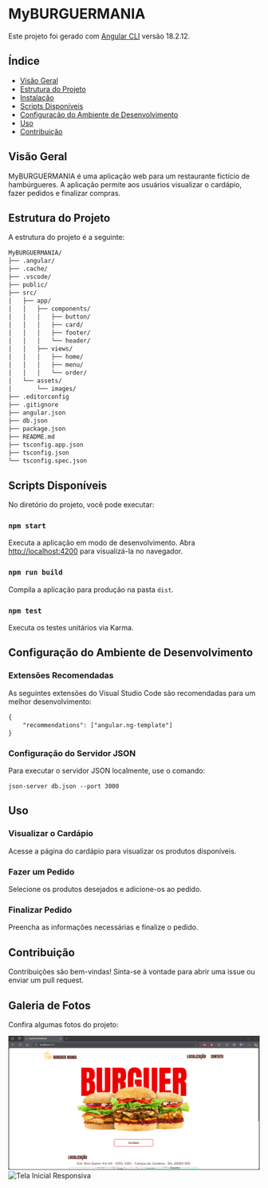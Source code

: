 # MyBURGUERMANIA

Este projeto foi gerado com [Angular CLI](https://github.com/angular/angular-cli) versão 18.2.12.

## Índice

- [Visão Geral](#visão-geral)
- [Estrutura do Projeto](#estrutura-do-projeto)
- [Instalação](#instalação)
- [Scripts Disponíveis](#scripts-disponíveis)
- [Configuração do Ambiente de Desenvolvimento](#configuração-do-ambiente-de-desenvolvimento)
- [Uso](#uso)
- [Contribuição](#contribuição)

## Visão Geral

MyBURGUERMANIA é uma aplicação web para um restaurante fictício de hambúrgueres. A aplicação permite aos usuários visualizar o cardápio, fazer pedidos e finalizar compras.

## Estrutura do Projeto

A estrutura do projeto é a seguinte:

```
MyBURGUERMANIA/
├── .angular/
├── .cache/
├── .vscode/
├── public/
├── src/
│   ├── app/
│   │   ├── components/
│   │   │   ├── button/
│   │   │   ├── card/
│   │   │   ├── footer/
│   │   │   └── header/
│   │   ├── views/
│   │   │   ├── home/
│   │   │   ├── menu/
│   │   │   └── order/
│   └── assets/
│       └── images/
├── .editorconfig
├── .gitignore
├── angular.json
├── db.json
├── package.json
├── README.md
├── tsconfig.app.json
├── tsconfig.json
└── tsconfig.spec.json
```

## Scripts Disponíveis

No diretório do projeto, você pode executar:

### `npm start`

Executa a aplicação em modo de desenvolvimento. Abra [http://localhost:4200](http://localhost:4200) para visualizá-la no navegador.

### `npm run build`

Compila a aplicação para produção na pasta `dist`.

### `npm test`

Executa os testes unitários via Karma.

## Configuração do Ambiente de Desenvolvimento

### Extensões Recomendadas

As seguintes extensões do Visual Studio Code são recomendadas para um melhor desenvolvimento:

```
{
    "recommendations": ["angular.ng-template"]
}
```

### Configuração do Servidor JSON

Para executar o servidor JSON localmente, use o comando:

```
json-server db.json --port 3000
```

## Uso

### Visualizar o Cardápio

Acesse a página do cardápio para visualizar os produtos disponíveis.

### Fazer um Pedido

Selecione os produtos desejados e adicione-os ao pedido.

### Finalizar Pedido

Preencha as informações necessárias e finalize o pedido.

## Contribuição

Contribuições são bem-vindas! Sinta-se à vontade para abrir uma issue ou enviar um pull request.

## Galeria de Fotos

Confira algumas fotos do projeto:

<img src="/src/assets/images/print-tela-inicial.png" alt="Tela Inicial">

<img src="/src/assets/images/tela-inicial-responsiva.jpg)" alt="Tela Inicial Responsiva">
